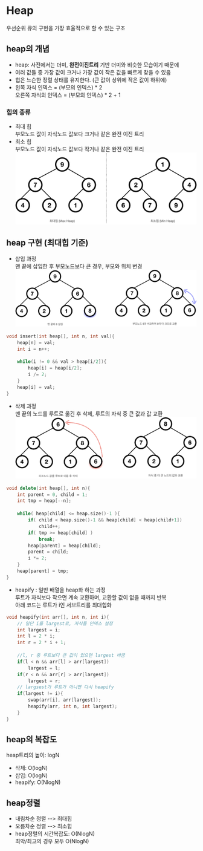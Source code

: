 # Heap
우선순위 큐의 구현을 가장 효율적으로 할 수 있는 구조
## heap의 개념
* heap: 사전에서는 더미, **완전이진트리** 기반 더미와 비슷한 모습이기 때문에
* 여러 값들 중 가장 값이 크거나 가장 값이 작은 값을 빠르게 찾을 수 있음
* 힙은 느슨한 정렬 상태를 유지한다. (큰 값이 상위에 작은 값이 하위에)
* 왼쪽 자식 인덱스 = (부모의 인덱스) * 2  
  오른쪽 자식의 인덱스 = (부모의 인덱스) * 2 + 1
### 힙의 종류
* 최대 힙  
부모노드 값이 자식노드 값보다 크거나 같은 완전 이진 트리
* 최소 힙  
부모노드 값이 자식노드 값보다 작거나 같은 완전 이진 트리  
<img src="../images/noonnoo_heap1.png" style="width:600px"></br>  

## heap 구현 (최대힙 기준)
* 삽입 과정  
  맨 끝에 삽입한 후 부모노드보다 큰 경우, 부모와 위치 변경  
<img src="../images/noonnoo_heap2.png" style="width:600px"/></br>  
```cpp
void insert(int heap[], int n, int val){
    heap[n] = val;
    int i = n++;

    while(i != 0 && val > heap[i/2]){
        heap[i] = heap[i/2];
        i /= 2;
    }
    heap[i] = val;
}
```  

* 삭제 과정  
  맨 끝의 노드를 루트로 옮긴 후 삭제, 루트의 자식 중 큰 값과 값 교환  
<img src="../images/noonnoo_heap3.png" style="width:600px"/></br>  
```cpp
void delete(int heap[], int n){
    int parent = 0, child = 1;
    int tmp = heap[--n];

    while( heap[child] <= heap.size()-1 ){
        if( child < heap.size()-1 && heap[child] < heap[child+1])
            child++;
        if( tmp >= heap[child] )
            break;
        heap[parent] = heap[child];
        parent = child;
        i *= 2;
    }
    heap[parent] = tmp;
}
```
* heapify : 일반 배열을 heap화 하는 과정  
루트가 자식보다 작으면 계속 교환하며, 교환할 값이 없을 때까지 반복  
아래 코드는 루트가 i인 서브트리를 최대힙화  
```cpp
void heapify(int arr[], int n, int i){
    // 일단 i를 largest로, 자식들 인덱스 설정
    int largest = i;
    int l = 2 * i;
    int r = 2 * i + 1;

    //l, r 중 루트보다 큰 값이 있으면 largest 바꿈
    if(l < n && arr[l] > arr[largest])
        largest = l;
    if(r < n && arr[r] > arr[largest])
        largest = r;
    // largsest가 루트가 아니면 다시 heapify
    if(largest != i){
        swap(arr[i], arr[largest]);
        heapify(arr, int n, int largest);
    }
}
```

## heap의 복잡도
heap트리의 높이: logN  
- 삭제: O(logN)
- 삽입: O(logN)
- heapify: O(NlogN)

## heap정렬
  * 내림차순 정렬 --> 최대힙
  * 오름차순 정렬 --> 최소힙
  * heap정렬의 시간복잡도: O(NlogN)  
    최악/최고의 경우 모두 O(NlogN)
